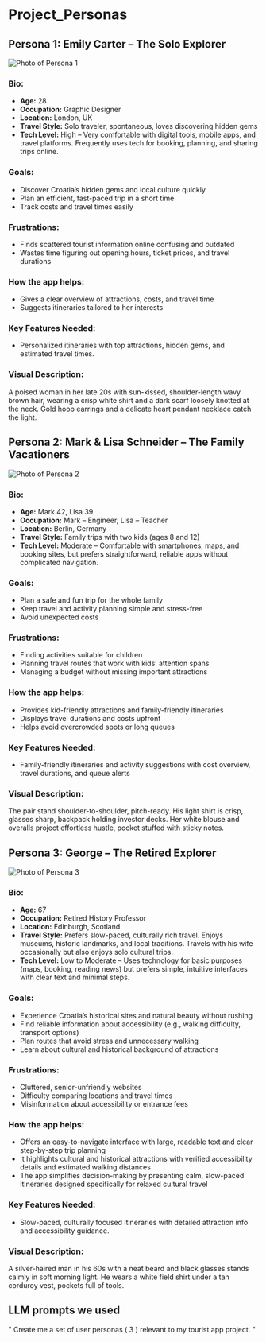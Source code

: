 # Project_Personas

## Persona 1: Emily Carter – The Solo Explorer

![Photo of Persona 1](./assets/persona1.png)

### Bio:

- **Age:** 28
- **Occupation:** Graphic Designer
- **Location:** London, UK
- **Travel Style:** Solo traveler, spontaneous, loves discovering hidden gems
- **Tech Level:** High – Very comfortable with digital tools, mobile apps, and travel platforms. Frequently uses tech for booking, planning, and sharing trips online.

### Goals:

- Discover Croatia’s hidden gems and local culture quickly
- Plan an efficient, fast-paced trip in a short time
- Track costs and travel times easily

### Frustrations:

- Finds scattered tourist information online confusing and outdated
- Wastes time figuring out opening hours, ticket prices, and travel durations

### How the app helps:

- Gives a clear overview of attractions, costs, and travel time
- Suggests itineraries tailored to her interests

### Key Features Needed:

- Personalized itineraries with top attractions, hidden gems, and estimated travel times.

### Visual Description:

A poised woman in her late 20s with sun-kissed, shoulder-length wavy brown hair, wearing a crisp white shirt and a dark scarf loosely knotted at the neck. Gold hoop earrings and a delicate heart pendant necklace catch the light.


## Persona 2: Mark & Lisa Schneider – The Family Vacationers

![Photo of Persona 2](./assets/persona2.png)

### Bio:

- **Age:** Mark 42, Lisa 39
- **Occupation:** Mark – Engineer, Lisa – Teacher
- **Location:** Berlin, Germany
- **Travel Style:** Family trips with two kids (ages 8 and 12)
- **Tech Level:** Moderate – Comfortable with smartphones, maps, and booking sites, but prefers straightforward, reliable apps without complicated navigation.

### Goals:

- Plan a safe and fun trip for the whole family
- Keep travel and activity planning simple and stress-free
- Avoid unexpected costs

### Frustrations:

- Finding activities suitable for children
- Planning travel routes that work with kids’ attention spans
- Managing a budget without missing important attractions
  
### How the app helps:

- Provides kid-friendly attractions and family-friendly itineraries
- Displays travel durations and costs upfront
- Helps avoid overcrowded spots or long queues

### Key Features Needed:

- Family-friendly itineraries and activity suggestions with cost overview, travel durations, and queue alerts

### Visual Description:

The pair stand shoulder-to-shoulder, pitch-ready. His light shirt is crisp, glasses sharp, backpack holding investor decks. Her white blouse and overalls project effortless hustle, pocket stuffed with sticky notes.


## Persona 3: George – The Retired Explorer

![Photo of Persona 3](./assets/persona3.png)

### Bio:

- **Age:** 67
- **Occupation:** Retired History Professor
- **Location:** Edinburgh, Scotland
- **Travel Style:** Prefers slow-paced, culturally rich travel. Enjoys museums, historic landmarks, and local traditions. Travels with his wife occasionally but also enjoys solo cultural trips.
- **Tech Level:** Low to Moderate – Uses technology for basic purposes (maps, booking, reading news) but prefers simple, intuitive interfaces with clear text and minimal steps.

### Goals:

- Experience Croatia’s historical sites and natural beauty without rushing
- Find reliable information about accessibility (e.g., walking difficulty, transport options)
- Plan routes that avoid stress and unnecessary walking
- Learn about cultural and historical background of attractions

### Frustrations:

- Cluttered, senior-unfriendly websites
- Difficulty comparing locations and travel times
- Misinformation about accessibility or entrance fees

### How the app helps:

- Offers an easy-to-navigate interface with large, readable text and clear step-by-step trip planning
- It highlights cultural and historical attractions with verified accessibility details and estimated walking distances
- The app simplifies decision-making by presenting calm, slow-paced itineraries designed specifically for relaxed cultural travel

### Key Features Needed:

- Slow-paced, culturally focused itineraries with detailed attraction info and accessibility guidance.

### Visual Description:

A silver-haired man in his 60s with a neat beard and black glasses stands calmly in soft morning light. He wears a white field shirt under a tan corduroy vest, pockets full of tools.

## LLM prompts we used 

" Create me a set of user personas ( 3 ) relevant to my tourist app project. "
